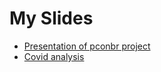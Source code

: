 # My Slides

- [Presentation of pconbr project](index.html?name=pconbr)
- [Covid analysis](index.html?name=covid-analysis)


